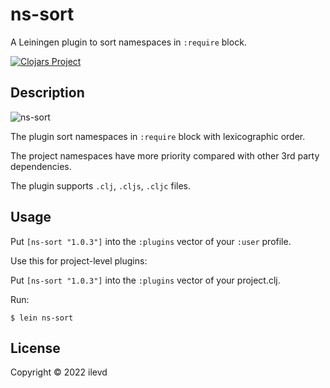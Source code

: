# ns-sort

A Leiningen plugin to sort namespaces in `:require` block.

[![Clojars Project](https://img.shields.io/clojars/v/ns-sort.svg)](https://clojars.org/ns-sort)

## Description

![ns-sort](docs/ns-sort.png?raw=true "ns-sort")

The plugin sort namespaces in `:require` block with lexicographic order.

The project namespaces have more priority compared with other 3rd party dependencies.

The plugin supports `.clj`, `.cljs`, `.cljc` files.

## Usage

Put `[ns-sort "1.0.3"]` into the `:plugins` vector of your `:user` profile.

Use this for project-level plugins:

Put `[ns-sort "1.0.3"]` into the `:plugins` vector of your project.clj.

Run:

    $ lein ns-sort

## License

Copyright © 2022 ilevd